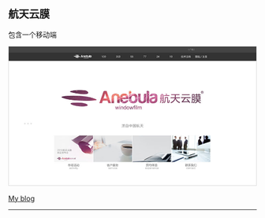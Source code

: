 ## 航天云膜

包含一个移动端

![航天云膜](https://raw.githubusercontent.com/bin248163/yunmo/master/images/home.jpg)

[My blog](http://www.qianxiaoduan.com/)

----
